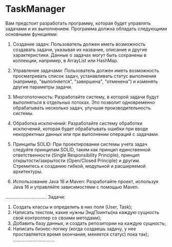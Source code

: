 # TaskManager

Вам предстоит разработать программу, которая будет управлять задачами и их выполнением. Программа должна обладать следующими основными функциями:

1. Создание задач: Пользователь должен иметь возможность создавать задачи, указывая их название, описание и другие характеристики. Данные о задачах могут быть сохранены в коллекции, например, в ArrayList или HashMap.

2. Управление задачами: Пользователь должен иметь возможность просматривать список задач, устанавливать статус выполнения (например, "выполняется", "завершена", "отменена") и изменять другие параметры задачи.

3. Многопоточность: Разработайте систему, в которой задачи будут выполняться в отдельных потоках. Это позволит одновременно обрабатывать несколько задач, улучшая производительность системы.

4. Обработка исключений: Разработайте систему обработки исключений, которая будет обрабатывать ошибки при вводе некорректных данных или при выполнении операций с задачами.

5. Принципы SOLID: При проектировании системы учета задач следуйте принципам SOLID, таким как принцип единственной ответственности (Single Responsibility Principle), принцип открытости/закрытости (Open/Closed Principle) и другим. Стремитесь к созданию гибкой, модульной и расширяемой архитектуры.

6. Использование Java 16 и Maven: Разработайте проект, используя Java 16 и управляйте зависимостями с помощью Maven.

................................ 
Задачи: 
1. Создать классы и определить в них поля (User, Task);
2. Написать текстом, какие нужны ЭндПоинты(на каждую сущность свой контроллер со своими методами);
3. Добавить базу данных, и создать репозитории на каждую сущность;
4. Написать бизнес-логику (когда создаешь задачу, у нее проставляется время окончания, меняется статус) пока так);
................................ 
